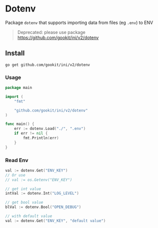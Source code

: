 # Dotenv

Package `dotenv` that supports importing data from files (eg `.env`) to ENV

> Deprecated: please use package https://github.com/gookit/ini/v2/dotenv

## Install

```shell
go get github.com/gookit/ini/v2/dotenv
```

### Usage

```go
package main

import (
	"fmt"

	"github.com/gookit/ini/v2/dotenv"
)

func main() {
	err := dotenv.Load("./", ".env")
	if err != nil {
        fmt.Println(err)
	}
}
```

### Read Env

```go
val := dotenv.Get("ENV_KEY")
// Or use 
// val := os.Getenv("ENV_KEY")

// get int value
intVal := dotenv.Int("LOG_LEVEL")

// get bool value
blVal := dotenv.Bool("OPEN_DEBUG")

// with default value
val := dotenv.Get("ENV_KEY", "default value")
```
